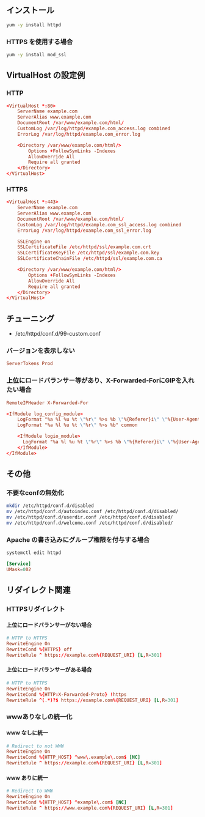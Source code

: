## インストール

```bash
yum -y install httpd
```

### HTTPS を使用する場合

```bash
yum -y install mod_ssl
```

## VirtualHost の設定例
### HTTP

```conf
<VirtualHost *:80>
    ServerName example.com
    ServerAlias www.example.com
    DocumentRoot /var/www/example.com/html/
    CustomLog /var/log/httpd/example.com_access.log combined
    ErrorLog /var/log/httpd/example.com_error.log

    <Directory /var/www/example.com/html/>
        Options +FollowSymLinks -Indexes
        AllowOverride All
        Require all granted
    </Directory>
</VirtualHost>
```

### HTTPS

```conf
<VirtualHost *:443>
    ServerName example.com
    ServerAlias www.example.com
    DocumentRoot /var/www/example.com/html/
    CustomLog /var/log/httpd/example.com_ssl_access.log combined
    ErrorLog /var/log/httpd/example.com_ssl_error.log

    SSLEngine on
    SSLCertificateFile /etc/httpd/ssl/example.com.crt
    SSLCertificateKeyFile /etc/httpd/ssl/example.com.key
    SSLCertificateChainFile /etc/httpd/ssl/example.com.ca

    <Directory /var/www/example.com/html/>
        Options +FollowSymLinks -Indexes
        AllowOverride All
        Require all granted
    </Directory>
</VirtualHost>
```

## チューニング

- /etc/httpd/conf.d/99-custom.conf

### バージョンを表示しない

```conf
ServerTokens Prod
```

### 上位にロードバランサー等があり、X-Forwarded-ForにGIPを入れたい場合

```conf
RemoteIPHeader X-Forwarded-For

<IfModule log_config_module>
    LogFormat "%a %l %u %t \"%r\" %>s %b \"%{Referer}i\" \"%{User-Agent}i\"" combined
    LogFormat "%a %l %u %t \"%r\" %>s %b" common

    <IfModule logio_module>
      LogFormat "%a %l %u %t \"%r\" %>s %b \"%{Referer}i\" \"%{User-Agent}i\" %I %O" combinedio
    </IfModule>
</IfModule>
```

## その他
### 不要なconfの無効化

```bash
mkdir /etc/httpd/conf.d/disabled
mv /etc/httpd/conf.d/autoindex.conf /etc/httpd/conf.d/disabled/
mv /etc/httpd/conf.d/userdir.conf /etc/httpd/conf.d/disabled/
mv /etc/httpd/conf.d/welcome.conf /etc/httpd/conf.d/disabled/
```

### Apache の書き込みにグループ権限を付与する場合

```bash
systemctl edit httpd
```

```conf
[Service]
UMask=002
```

## リダイレクト関連
### HTTPSリダイレクト
#### 上位にロードバランサーがない場合

```conf
# HTTP to HTTPS
RewriteEngine On
RewriteCond %{HTTPS} off
RewriteRule ^ https://example.com%{REQUEST_URI} [L,R=301]
```

#### 上位にロードバランサーがある場合

```conf
# HTTP to HTTPS
RewriteEngine On
RewriteCond %{HTTP:X-Forwarded-Proto} !https
RewriteRule ^(.*)?$ https://example.com%{REQUEST_URI} [L,R=301]
```

### wwwありなしの統一化
#### www なしに統一

```conf
# Redirect to not WWW
RewriteEngine On
RewriteCond %{HTTP_HOST} ^www\.example\.com$ [NC]
RewriteRule ^ https://example.com%{REQUEST_URI} [L,R=301]
```

#### www ありに統一

```conf
# Redirect to WWW
RewriteEngine On
RewriteCond %{HTTP_HOST} ^example\.com$ [NC]
RewriteRule ^ https://www.example.com%{REQUEST_URI} [L,R=301]
```